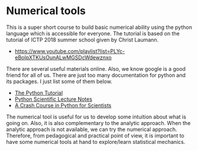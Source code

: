 # Numerical tools

This is a super short course to build basic numerical ability using the python language which is accessible for everyone. The tutorial is based on the tutorial of ICTP 2018 summer school given by Christ Laumann.
 - https://www.youtube.com/playlist?list=PLYc-eBoIpXTKUsOunALwMGSDcWdewznxo

There are several useful materials online. Also, we know google is a good friend for all of us. There are just too many documentation for python and its packages. I just list some of them below.

 - [The Python Tutorial](https://docs.python.org/3.7/tutorial/)
 - [Python Scientific Lecture Notes](http://scipy-lectures.github.io/index.html) 
 - [A Crash Course in Python for Scientists](http://nbviewer.ipython.org/gist/rpmuller/5920182)

The numerical tool is useful for us to develop some intuition about what is going on. Also, it is also complementary to the analytic approach. When the analytic approach is not available, we can try the numerical approach. Therefore, from pedagogical and practical point of view, it is important to have some numerical tools at hand to explore/learn statistical mechanics. 

